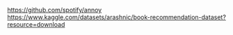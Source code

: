 <https://github.com/spotify/annoy>
<https://www.kaggle.com/datasets/arashnic/book-recommendation-dataset?resource=download>
